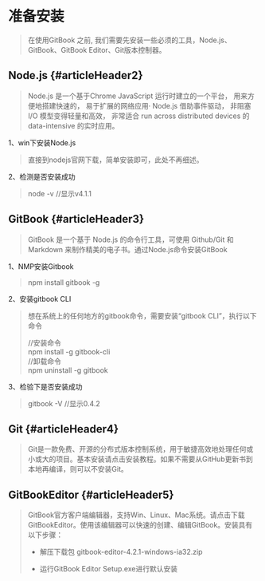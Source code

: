 # 准备安装

> 在使用GitBook 之前, 我们需要先安装一些必须的工具，Node.js、GitBook、GitBook Editor、Git版本控制器。

## Node.js {#articleHeader2}

> Node.js 是一个基于Chrome JavaScript 运行时建立的一个平台， 用来方便地搭建快速的， 易于扩展的网络应用· Node.js 借助事件驱动， 非阻塞 I/O 模型变得轻量和高效， 非常适合 run across distributed devices 的 data-intensive 的实时应用。

1、win下安装Node.js

> 直接到nodejs官网下载，简单安装即可，此处不再细述。

2、检测是否安装成功

> node -v //显示v4.1.1

## GitBook {#articleHeader3}

> GitBook 是一个基于 Node.js 的命令行工具，可使用 Github/Git 和 Markdown 来制作精美的电子书。通过Node.js命令安装GitBook

1、NMP安装Gitbook

> npm install gitbook -g

2、安装gitbook CLI

> 想在系统上的任何地方的gitbook命令，需要安装“gitbook CLI”，执行以下命令
>
> //安装命令  
> npm install -g gitbook-cli  
> //卸载命令  
> npm uninstall -g gitbook

3、检验下是否安装成功

> gitbook -V //显示0.4.2

## Git {#articleHeader4}

> Git是一款免费、开源的分布式版本控制系统，用于敏捷高效地处理任何或小或大的项目。基本安装请点击安装教程。如果不需要从GitHub更新书到本地再编译，则可以不安装Git。

## GitBookEditor {#articleHeader5}

> GitBook官方客户端编辑器，支持Win、Linux、Mac系统。请点击下载GitBookEditor。使用该编辑器可以快速的创建、编辑GitBook。安装具有以下步骤：
>
> * 解压下载包 gitbook-editor-4.2.1-windows-ia32.zip
>
> * 运行GitBook Editor Setup.exe进行默认安装



